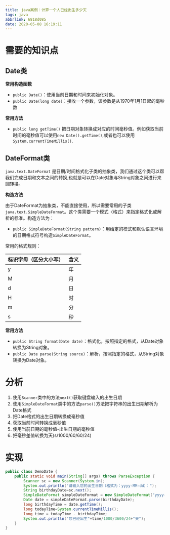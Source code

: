 ```yaml
---
title: java案例：计算一个人已经出生多少天
tags: java
abbrlink: 6818d085
date: 2020-05-08 16:19:11
---
```


# 需要的知识点
## Date类
**常用构造函数**
- `public Date()`：使用当前日期和时间来初始化对象。
- `public Date(long date)`：接收一个参数，该参数是从1970年1月1日起的毫秒数


**常用方法**
- `public long getTime()` 把日期对象转换成对应的时间毫秒值。例如获取当前时间的毫秒值可以使用`new Date().getTime()`,或者也可以使用`System.currentTimeMillis()`.
## DateFormat类
`java.text.DateFormat` 是日期/时间格式化子类的抽象类，我们通过这个类可以帮我们完成日期和文本之间的转换,也就是可以在Date对象与String对象之间进行来回转换。

**构造方法**

由于DateFormat为抽象类，不能直接使用，所以需要常用的子类`java.text.SimpleDateFormat`。这个类需要一个模式（格式）来指定格式化或解析的标准。构造方法为：
- `public SimpleDateFormat(String pattern)`：用给定的模式和默认语言环境的日期格式符号构造`SimpleDateFormat`。

常用的格式规则：

|标识字母（区分大小写）|含义|
|-------|-------|
|y|年|
|M|月|
|d|日|
|H|时|
|m|分|
|s|秒|

**常用方法**
- `public String format(Date date)`：格式化，按照指定的格式，从Date对象转换为String对象。
- `public Date parse(String source)`：解析，按照指定的格式，从String对象转换为Date对象。


# 分析
1. 使用`Scanner`类中的方法`next()`获取键盘输入的出生日期
2. 使用`SimpleDateFormat`类中的方法`parse()`方法把字符串的出生日期解析为Date格式
3. 把Date格式的出生日期转换成毫秒值
4. 获取当前时间转换成毫秒值
5. 使用当前日期的毫秒值-出生日期的毫秒值
6. 把毫秒差值转换为天(s/1000/60/60/24)

# 实现
```java
public class DemoDate {
    public static void main(String[] args) throws ParseException {
        Scanner sc = new Scanner(System.in);
        System.out.println("请输入您的出生日期（格式为：yyyy-MM-dd）：");
        String birthdayDate=sc.next();
        SimpleDateFormat simpleDateFormat = new SimpleDateFormat("yyyy-MM-dd");
        Date date = simpleDateFormat.parse(birthdayDate);
        long birthdayTime = date.getTime();
        long todayTime=System.currentTimeMillis();
        long time = todayTime - birthdayTime;
        System.out.println("您已经出生"+time/1000/3600/24+"天");
    }
}
```
